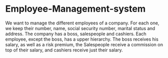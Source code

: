 # Employee-Management-system
We want to manage the different employees of a company. For each one, we keep their number, name, social security number, marital status and address.
The company has a boss, salespeople and cashiers. Each employee, except the boss, has a
upper hierarchy. The boss receives his salary, as well as a risk premium, the
Salespeople receive a commission on top of their salary, and cashiers receive
just their salary.
